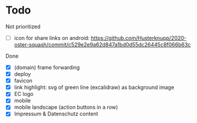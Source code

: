 # Todo

Not prioritized

 - [ ] icon for share links on android: https://github.com/Husterknupp/2020-oster-squash/commit/c529e2e9a62d847a1bd0d55dc26445c8f066b63c
 
Done

 - [x] (domain) frame forwarding
 - [x] deploy
 - [x] favicon
 - [x] link highlight: svg of green line (excalidraw) as background image
 - [x] EC logo
 - [x] mobile
 - [x] mobile landscape (action buttons in a row)
 - [x] Impressum & Datenschutz content
